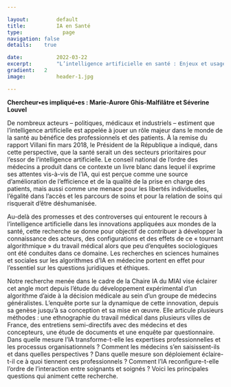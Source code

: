 ```yaml
---

layout:			default
title:  		IA en Santé
type:			  page
navigation: false
details:    true

date:   		2022-03-22
excerpt: 		"L’intelligence artificielle en santé : Enjeux et usages des algorithmes d’aide à la décision dans le travail médical"
gradient: 	2
image: 			header-1.jpg

---
```


**Chercheur•es impliqué•es : Marie-Aurore Ghis-Malfilâtre et Séverine Louvel**

De nombreux acteurs – politiques, médicaux et industriels – estiment que l’intelligence artificielle est appelée à jouer un rôle majeur dans le monde de la santé au bénéfice des professionnels et des patients. À la remise du rapport Villani fin mars 2018, le Président de la République a indiqué, dans cette perspective, que la santé serait un des secteurs prioritaires pour l’essor de l’intelligence artificielle. Le conseil national de l’ordre des médecins a produit dans ce contexte un livre blanc dans lequel il exprime ses attentes vis-à-vis de l’IA, qui est perçue comme une source d’amélioration de l’efficience et de la qualité de la prise en charge des patients, mais aussi comme une menace pour les libertés individuelles, l’égalité dans l’accès et les parcours de soins et pour la relation de soins qui risquerait d’être déshumanisée.

Au-delà des promesses et des controverses qui entourent le recours à l’intelligence artificielle dans les innovations appliquées aux mondes de la santé, cette recherche se donne pour objectif de contribuer à développer la connaissance des acteurs, des configurations et des effets de ce « tournant algorithmique » du travail médical alors que peu d’enquêtes sociologiques ont été conduites dans ce domaine. Les recherches en sciences humaines et sociales sur les algorithmes d’IA en médecine portent en effet pour l’essentiel sur les questions juridiques et éthiques.

Notre recherche menée dans le cadre de la Chaire IA du MIAI vise éclairer cet angle mort depuis l’étude du développement expérimental d’un algorithme d’aide à la décision médicale au sein d’un groupe de médecins généralistes. L’enquête porte sur la dynamique de cette innovation, depuis sa genèse jusqu’à sa conception et sa mise en œuvre. Elle articule plusieurs méthodes : une ethnographie du travail médical dans plusieurs villes de France, des entretiens semi-directifs avec des médecins et des concepteurs, une étude de documents et une enquête par questionnaire. Dans quelle mesure l’IA transforme-t-elle les expertises professionnelles et les processus organisationnels ? Comment les médecins s’en saisissent-ils et dans quelles perspectives ? Dans quelle mesure son déploiement éclaire-t-il ce à quoi tiennent ces professionnels ? Comment l’IA reconfigure-t-elle l’ordre de l’interaction entre soignants et soignés ? Voici les principales questions qui animent cette recherche. 
